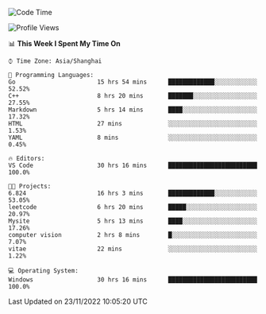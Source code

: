 <!--START_SECTION:waka-->
![Code Time](http://img.shields.io/badge/Code%20Time-378%20hrs%2011%20mins-blue)

![Profile Views](http://img.shields.io/badge/Profile%20Views-3-blue)

📊 **This Week I Spent My Time On** 

```text
⌚︎ Time Zone: Asia/Shanghai

💬 Programming Languages: 
Go                       15 hrs 54 mins      █████████████░░░░░░░░░░░░   52.52% 
C++                      8 hrs 20 mins       ███████░░░░░░░░░░░░░░░░░░   27.55% 
Markdown                 5 hrs 14 mins       ████░░░░░░░░░░░░░░░░░░░░░   17.32% 
HTML                     27 mins             ░░░░░░░░░░░░░░░░░░░░░░░░░   1.53% 
YAML                     8 mins              ░░░░░░░░░░░░░░░░░░░░░░░░░   0.45%

🔥 Editors: 
VS Code                  30 hrs 16 mins      █████████████████████████   100.0%

🐱‍💻 Projects: 
6.824                    16 hrs 3 mins       █████████████░░░░░░░░░░░░   53.05% 
leetcode                 6 hrs 20 mins       █████░░░░░░░░░░░░░░░░░░░░   20.97% 
Mysite                   5 hrs 13 mins       ████░░░░░░░░░░░░░░░░░░░░░   17.26% 
computer vision          2 hrs 8 mins        █░░░░░░░░░░░░░░░░░░░░░░░░   7.07% 
vitae                    22 mins             ░░░░░░░░░░░░░░░░░░░░░░░░░   1.22%

💻 Operating System: 
Windows                  30 hrs 16 mins      █████████████████████████   100.0%

```


 Last Updated on 23/11/2022 10:05:20 UTC
<!--END_SECTION:waka-->